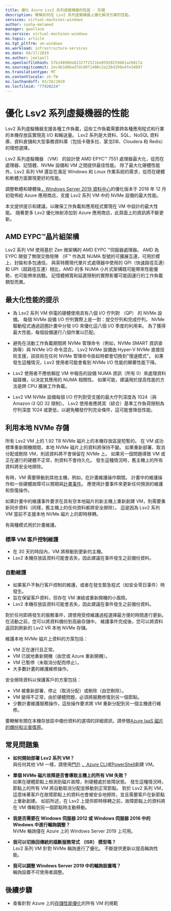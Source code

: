 ```yaml
---
title: 優化 Azure Lsv2 系列虛擬機器的性能 - 存儲
description: 瞭解如何在 Lsv2 系列虛擬機器上優化解決方案的性能。
services: virtual-machines-windows
author: sasha-melamed
manager: gwallace
ms.service: virtual-machines-windows
ms.topic: article
ms.tgt_pltfrm: vm-windows
ms.workload: infrastructure-services
ms.date: 04/17/2019
ms.author: joelpell
ms.openlocfilehash: 57b248908a02327f2521be05920259681a26817a
ms.sourcegitcommit: 2ec4b3d0bad7dc0071400c2a2264399e4fe34897
ms.translationtype: MT
ms.contentlocale: zh-TW
ms.lasthandoff: 03/28/2020
ms.locfileid: "77920224"
---
```

# <a name="optimize-performance-on-the-lsv2-series-virtual-machines"></a>優化 Lsv2 系列虛擬機器的性能

Lsv2 系列虛擬機器支援各種工作負載，這些工作負載需要跨各種應用程式和行業的本機存放區實現高 I/O 和輸送量。  Lsv2 系列是大資料、SQL、NoSQL 資料庫、資料倉儲和大型事務資料庫（包括卡珊多拉、蒙戈DB、Cloudera 和 Redis）的理想選擇。

Lsv2 系列虛擬機器 （VM） 的設計使 AMD EPYC™ 7551 處理器最大化，從而在處理器、記憶體、NVMe 設備和 VM 之間提供最佳性能。 除了最大化硬體性能外，Lsv2 系列 VM 還旨在滿足 Windows 和 Linux 作業系統的需求，從而在硬體和軟體方面實現更好的性能。

調整軟體和硬體後[，Windows Server 2019 資料中心](https://azuremarketplace.microsoft.com/marketplace/apps/microsoftwindowsserver.windowsserver?tab=Overview)的優化版本于 2018 年 12 月初發佈給 Azure 應用商店，支援 Lsv2 系列 VM 中的 NVMe 設備的最大性能。

本文提供提示和建議，以確保工作負載和應用程式實現在 VM 中設計的最大性能。 隨著更多 Lsv2 優化映射添加到 Azure 應用商店，此頁面上的資訊將不斷更新。

## <a name="amd-eypc-chipset-architecture"></a>AMD EYPC™晶片組架構

Lsv2 系列 VM 使用基於 Zen 微架構的 AMD EYPC ™伺服器處理器。 AMD 為 EYPC 開發了無限交換矩陣 （IF™ 作為其 NUMA 型號的可擴展互連，可用於模上、封裝和多包通信。 與英特爾現代單片式處理器中使用的 QPI（快速路徑互連）和 UPI（超路徑互連）相比，AMD 的多 NUMA 小片式架構既可能帶來性能優勢，也可能帶來挑戰。 記憶體頻寬和延遲限制的實際影響可能因運行的工作負載類型而異。

## <a name="tips-for-maximizing-performance"></a>最大化性能的提示

* 為 Lsv2 系列 VM 供電的硬體使用具有八個 I/O 佇列對 （QP） 的 NVMe 設備。 每個 NVMe 設備 I/O 佇列實際上是一對：提交佇列和完成佇列。 NVMe 驅動程式通過迴圈計畫中分發 I/O 來優化這八個 I/O 季度的利用率。 為了獲得最大性能，每個設備運行八個作業以匹配。

* 避免在活動工作負載期間將 NVMe 管理命令（例如，NVMe SMART 資訊查詢等）與 NVMe I/O 命令混合。 Lsv2 NVMe 設備由 Hyper-V NVMe 直接技術支援，該技術在任何 NVMe 管理命令掛起時都會切換到"慢速模式"。 如果發生這種情況，Lsv2 使用者可能會看到 NVMe I/O 性能的顯著性能下降。

* Lsv2 使用者不應依賴從 VM 中報告的設備 NUMA 資訊（所有 0）來處理資料磁碟機，以決定其應用的 NUMA 相關性。 如果可能，建議用於提高性能的方法是跨 CPU 擴展工作負載。 

* Lsv2 VM NVMe 設備每個 I/O 佇列對受支援的最大佇列深度為 1024（與 Amazon i3 QD 32 限制）。 Lsv2 使用者應將其（綜合）基準工作負荷限制為佇列深度 1024 或更低，以避免觸發佇列完全條件，這可能會降低性能。

## <a name="utilizing-local-nvme-storage"></a>利用本地 NVMe 存儲

所有 Lsv2 VM 上的 1.92 TB NVMe 磁片上的本機存放區是短暫的。 在 VM 成功標準重新開機期間，本地 NVMe 磁片上的資料將保持不變。 如果重新部署、取消分配或刪除 VM，則該資料將不會保留在 NVMe 上。 如果另一個問題導致 VM 或正在運行的硬體不正常，則資料不會持久化。 發生這種情況時，舊主機上的所有資料將安全地擦除。

有時，VM 需要移動到其他主機，例如，在計畫維護操作期間。 計畫中的維護操作和一些硬體故障可以預期與[計畫事件](scheduled-events.md)。 應使用計畫事件來更新任何預測的維護和恢復操作。

如果計畫中的維護事件要求在具有空本地磁片的新主機上重新創建 VM，則需要重新同步資料（同樣，舊主機上的任何資料都將安全擦除）。 這是因為 Lsv2 系列 VM 當前不支援本地 NVMe 磁片上的即時移轉。

有兩種模式用於計畫維護。

### <a name="standard-vm-customer-controlled-maintenance"></a>標準 VM 客戶控制維護

- 在 30 天的時段內，VM 將移動到更新的主機。
- Lsv2 本機存放區資料可能會丟失，因此建議在事件發生之前備份資料。

### <a name="automatic-maintenance"></a>自動維護

- 如果客戶不執行客戶控制的維護，或者在發生緊急程式（如安全零日事件）時發生。
- 旨在保留客戶資料，但存在 VM 凍結或重新開機的小風險。
- Lsv2 本機存放區資料可能會丟失，因此建議在事件發生之前備份資料。

對於任何即將發生的服務事件，請使用受控維護過程選擇最方便的時間進行更新。 在活動之前，您可以將資料備份到高級存儲中。 維護事件完成後，您可以將資料返回到刷新的 Lsv2 VR 本地 NVMe 存儲。

維護本地 NVMe 磁片上資料的方案包括：

- VM 正在運行且正常。
- VM 已就地重新開機（由您或 Azure 重新開機）。
- VM 已暫停（未取消分配而停止）。
- 大多數計畫的維護維修操作。

安全擦除資料以保護客戶的方案包括：

- VM 被重新部署、停止（取消分配）或刪除（由您刪除）。
- VM 變得不正常，由於硬體問題，必須將服務修復到另一個節點。
- 少數計畫維護服務操作，這些操作要求將 VM 重新分配到另一個主機進行維修。

要瞭解有關在本機存放區中備份資料的選項的詳細資訊，請參閱[Azure IaaS 磁片的備份和災害復原](backup-and-disaster-recovery-for-azure-iaas-disks.md)。

## <a name="frequently-asked-questions"></a>常見問題集

* **如何開始部署 Lsv2 系列 VM？**  
   與任何其他 VM 一樣，請使用[門戶](quick-create-portal.md) [、Azure CLI](quick-create-cli.md)或[PowerShell](quick-create-powershell.md)創建 VM。

* **單個 NVMe 磁片故障是否會導致主機上的所有 VM 失敗？**  
   如果在硬體節點上檢測到磁片故障，則硬體處於故障狀態。 發生這種情況時，節點上的所有 VM 將自動取消分配並移動到正常節點。 對於 Lsv2 系列 VM，這意味著客戶在故障節點上的資料也會被安全地擦除，並且需要客戶在新節點上重新創建。 如前所述，在 Lsv2 上提供即時移轉之前，故障節點上的資料將在 VM 傳輸到另一個節點時主動移動。

* **我是否需要在 Windows 伺服器 2012 或 Windows 伺服器 2016 中的 Windows 中進行輪詢調整？**  
   NVMe 輪詢僅在 Azure 上的 Windows Server 2019 上可用。  

* **我可以切換回傳統的插斷服務常式 （ISR） 模型嗎？**  
   Lsv2 系列 VM 針對 NVMe 輪詢進行了優化。 不斷提供更新以提高輪詢性能。

* **我可以調整 Windows Server 2019 中的輪詢設置嗎？**  
   輪詢設置不可使用者調整。
   
## <a name="next-steps"></a>後續步驟

* 查看針對 Azure 上的[存儲性能優化](sizes-storage.md)的所有 VM 的規範
